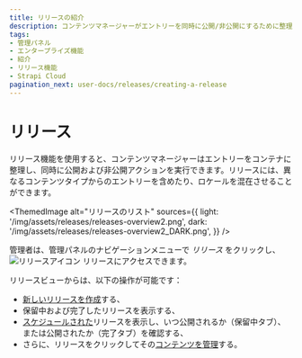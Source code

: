```yaml
---
title: リリースの紹介
description: コンテンツマネージャーがエントリーを同時に公開/非公開にするために整理できるリリース機能の紹介
tags:
- 管理パネル
- エンタープライズ機能
- 紹介
- リリース機能
- Strapi Cloud
pagination_next: user-docs/releases/creating-a-release
---
```


# リリース <EnterpriseBadge /> <CloudTeamBadge/>

リリース機能を使用すると、コンテンツマネージャーはエントリーをコンテナに整理し、同時に公開および非公開アクションを実行できます。リリースには、異なるコンテンツタイプからのエントリーを含めたり、ロケールを混在させることができます。

<ThemedImage
  alt="リリースのリスト"
  sources={{
    light: '/img/assets/releases/releases-overview2.png',
    dark: '/img/assets/releases/releases-overview2_DARK.png',
  }}
/>

管理者は、管理パネルのナビゲーションメニューで _リリース_ をクリックし、![リリースアイコン](/img/assets/icons/v5/PaperPlane.svg) リリースにアクセスできます。

リリースビューからは、以下の操作が可能です：

- [新しいリリースを作成](/user-docs/releases/creating-a-release)する、
- 保留中および完了したリリースを表示する、
- [スケジュールされた](/user-docs/releases/managing-a-release#scheduling-a-release-)リリースを表示し、いつ公開されるか（保留中タブ）、または公開されたか（完了タブ）を確認する、
- さらに、リリースをクリックしてその[コンテンツを管理](/user-docs/releases/managing-a-release)する。
